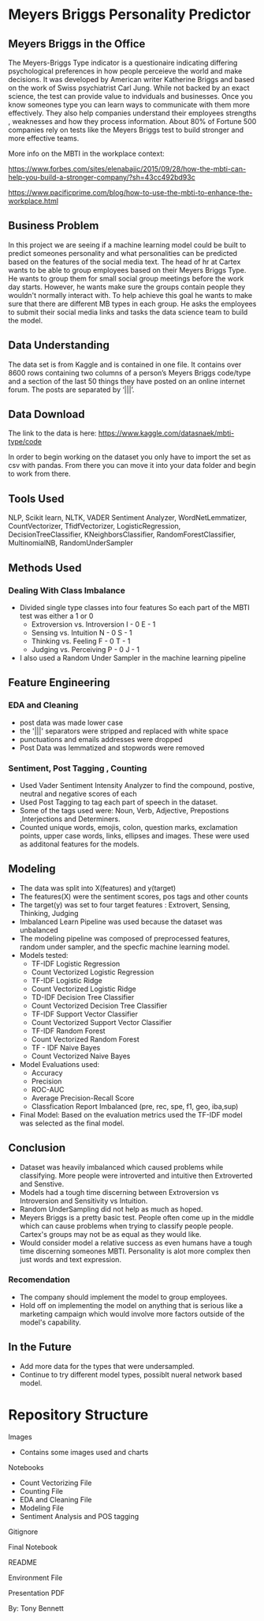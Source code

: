 # Meyers Briggs Personality Predictor 
## Meyers Briggs in the Office 
The Meyers-Briggs Type indicator is a questionaire indicating differing psychological preferences in how people perceieve the world and make decisions. It was developed by American writer Katherine Briggs and based on the work of Swiss psychiatrist Carl Jung. While not backed by an exact science, the test can provide value to indviduals and businesses. Once you know someones type you can learn ways to communicate with them more effectively. They also help companies understand their employees strengths , weaknesses and how they process information.  About 80% of Fortune 500 companies rely on tests like the Meyers Briggs test to build stronger and more effective teams. 

More info on the MBTI in the workplace context:

https://www.forbes.com/sites/elenabajic/2015/09/28/how-the-mbti-can-help-you-build-a-stronger-company/?sh=43cc492bd93c

https://www.pacificprime.com/blog/how-to-use-the-mbti-to-enhance-the-workplace.html


## Business Problem 
 In this project we are seeing if a machine learning model could be built to predict someones personality and what personalities can be predicted based on the features of the social media text. The head of hr at Cartex wants to be able to group employees based on their Meyers Briggs Type. He wants to group them for small social group meetings before the work day starts. However, he wants make sure the groups contain people they wouldn't normally interact with. To help achieve this goal he wants to make sure that there are different MB types in each group. He asks the employees to submit their social media links and tasks the data science team to build the model. 

## Data Understanding
The data set is from Kaggle and is contained in one file. It contains over 8600 rows containing two columns of a person’s Meyers Briggs code/type and a section of the last 50 things they have posted on an online internet forum. The posts are separated by ‘|||’. 

## Data Download
The link to the data is here:
https://www.kaggle.com/datasnaek/mbti-type/code

In order to begin working on the dataset you only have to import the set as csv with pandas. From there you can move it into your data folder and begin to work from there. 

## Tools Used 
NLP, Scikit learn, NLTK, VADER Sentiment Analyzer,  WordNetLemmatizer, CountVectorizer, TfidfVectorizer, LogisticRegression, DecisionTreeClassifier,  KNeighborsClassifier, RandomForestClassifier, MultinomialNB, RandomUnderSampler

## Methods Used

### Dealing With Class Imbalance 

- Divided single type classes into four features  So each part of the MBTI test was either a 1 or 0
    - Extroversion vs. Introversion
    I - 0
    E - 1
    - Sensing vs. Intuition
    N - 0
    S - 1
    - Thinking vs. Feeling
    F - 0
    T - 1
    - Judging vs. Perceiving
    P - 0
    J - 1
- I also used a Random Under Sampler in the machine learning pipeline 
## Feature Engineering

### EDA and Cleaning 
- post data was made lower case
- the '|||' separators were stripped and replaced with white space
- punctuations and emails addresses were dropped 
- Post Data was lemmatized and stopwords were removed 

### Sentiment, Post Tagging , Counting 
- Used Vader Sentiment Intensity Analyzer to find the compound, postive, neutral and negative scores of each 
- Used Post Tagging to tag each part of speech in the dataset.
- Some of the tags used were: Noun, Verb, Adjective, Prepostions ,Interjections and Determiners. 
- Counted unique words, emojis, colon, question marks, exclamation points, upper case words, links, ellipses and images. These were used as additonal features for the models. 

## Modeling 

- The data was split into X(features) and y(target)
- The features(X) were the sentiment scores, pos tags and other counts 
- The target(y) was set to four target features : Extrovert, Sensing, Thinking, Judging 
- Imbalanced Learn Pipeline was used because the dataset was unbalanced 
- The modeling pipeline was composed of preprocessed features, random under sampler, and the specfic machine learning model.
- Models tested:
    - TF-IDF Logistic Regression 
    - Count Vectorized Logistic Regression
    - TF-IDF Logistic Ridge
    - Count Vectorized Logistic Ridge
    - TD-IDF Decision Tree Classifier
    - Count Vectorized Decision Tree Classifier
    - TF-IDF Support Vector Classifier
    - Count Vectorized Support Vector Classifier
    - TF-IDF Random Forest
    - Count Vectorized Random Forest
    - TF - IDF Naive Bayes
    - Count Vectorized Naive Bayes
- Model Evaluations used:
    - Accuracy
    - Precision 
    - ROC-AUC
    - Average Precision-Recall Score 
    - Classfication Report Imbalanced (pre, rec, spe, f1, geo, iba,sup)
- Final Model: Based on the evaluation metrics used the TF-IDF model was selected as the final model. 

## Conclusion 
- Dataset was heavily imbalanced which caused problems while classifying. More people were introverted and intuitive then Extroverted and Senstive.
- Models had a tough time discerning between Extroversion vs Introversion and Sensitivity vs Intuition.
- Random UnderSampling did not help as much as hoped. 
- Meyers Briggs is a pretty basic test. People often come up in the middle which can cause problems when trying to classify people people. Cartex's groups may not be as equal as they would like. 
- Would consider model a relative success as even humans have a tough time discerning someones MBTI. Personality is alot more complex then just words and text expression. 
### Recomendation 
- The company should implement the model to group employees. 
-  Hold off on implementing the model on anything that is serious like a marketing campaign which would involve more factors outside of the model's capability. 

## In the Future 
- Add more data for the types that were undersampled. 
- Continue to try different model types, possiblt nueral network based model.  

# Repository Structure 
Images
- Contains some images used and charts

Notebooks                                                 

- Count Vectorizing File 
- Counting File 
- EDA and Cleaning File 
- Modeling File 
- Sentiment Analysis and POS tagging   

Gitignore

Final Notebook

README

Environment File

Presentation PDF 



By: Tony Bennett 